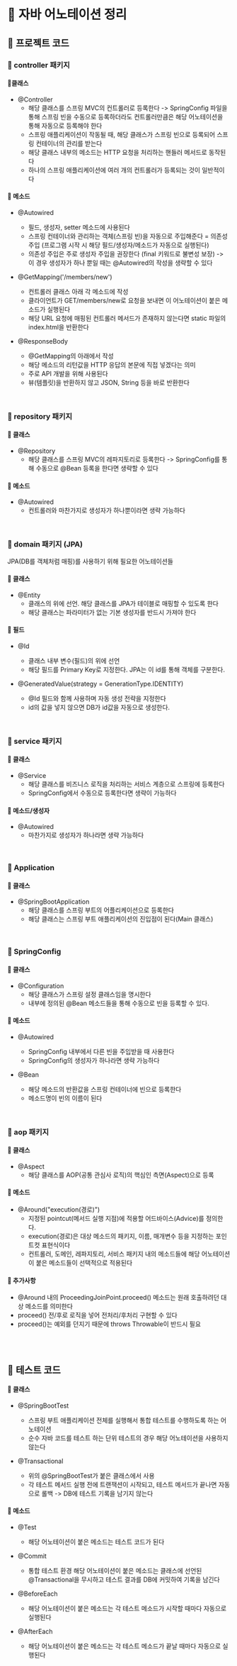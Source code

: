# 📌 자바 어노테이션 정리



## 📁 프로젝트 코드


### 📁 controller 패키지

#### 🔸클래스
- @Controller
  - 해당 클래스를 스프링 MVC의 컨트롤러로 등록한다 -> SpringConfig 파일을 통해 스프링 빈을 수동으로 등록하더라도 컨트롤러만큼은 해당 어노테이션을 통해 자동으로 등록해야 한다
  - 스프링 애플리케이션이 작동될 때, 해당 클래스가 스프링 빈으로 등록되어 스프링 컨테이너의 관리를 받는다
  - 해당 클래스 내부의 메소드는 HTTP 요청을 처리하는 핸들러 메서드로 동작된다
  - 하나의 스프링 애플리케이션에 여러 개의 컨트롤러가 등록되는 것이 일반적이다

#### 🔸 메소드
- @Autowired
  - 필드, 생성자, setter 메소드에 사용된다
  - 스프링 컨테이너와 관리하는 객체(스프링 빈)을 자동으로 주입해준다 = 의존성 주입 (프로그램 시작 시 해당 필드/생성자/메소드가 자동으로 실행된다)
  - 의존성 주입은 주로 생성자 주입을 권장한다 (final 키워드로 불변성 보장) -> 이 경우 생성자가 하나 뿐일 때는 @Autowired의 작성을 생략할 수 있다

- @GetMapping('/members/new')
  - 컨트롤러 클래스 아래 각 메소드에 작성
  - 클라이언트가 GET/members/new로 요청을 보내면 이 어노테이션이 붙은 메소드가 실행된다
  - 해당 URL 요청에 매핑된 컨트롤러 메서드가 존재하지 않는다면 static 파일의 index.html을 반환한다

- @ResponseBody
  - @GetMapping의 아래에서 작성
  - 해당 메소드의 리턴값을 HTTP 응답의 본문에 직접 넣겠다는 의미
  - 주로 API 개발을 위해 사용된다
  - 뷰(템플릿)을 반환하지 않고 JSON, String 등을 바로 반환한다

<br/>

### 📂 repository 패키지

#### 🔸 클래스
- @Repository
  - 해당 클래스를 스프링 MVC의 레파지토리로 등록한다 -> SpringConfig를 통해 수동으로 @Bean 등록을 한다면 생략할 수 있다

#### 🔸 메소드
- @Autowired 
  - 컨트롤러와 마찬가지로 생성자가 하나뿐이라면 생략 가능하다

<br/>

### 📂 domain 패키지 (JPA)
JPA(DB를 객체처럼 매핑)를 사용하기 위해 필요한 어노테이션들

#### 🔸 클래스
- @Entity
  - 클래스의 위에 선언. 해당 클래스를 JPA가 테이블로 매핑할 수 있도록 한다
  - 해당 클래스는 파라미터가 없는 기본 생성자를 반드시 가져야 한다

#### 🔸 필드
- @Id 
  - 클래스 내부 변수(필드)의 위에 선언
  - 해당 필드를 Primary Key로 지정한다. JPA는 이 id를 통해 객체를 구분한다.

- @GeneratedValue(strategy = GenerationType.IDENTITY)
  - @Id 필드와 함께 사용하며 자동 생성 전략을 지정한다
  - id의 값을 넣지 않으면 DB가 id값을 자동으로 생성한다.

<br/>

### 📂 service 패키지

#### 🔸 클래스
- @Service 
  - 해당 클래스를 비즈니스 로직을 처리하는 서비스 계층으로 스프링에 등록한다
  - SpringConfig에서 수동으로 등록한다면 생략이 가능하다

#### 🔸 메소드/생성자
- @Autowired 
  - 마찬가지로 생성자가 하나라면 생략 가능하다

<br/>

### 📂 Application

#### 🔸 클래스
- @SpringBootApplication
  - 해당 클래스를 스프링 부트의 어플리케이션으로 등록한다
  - 해당 클래스는 스프링 부트 애플리케이션의 진입점이 된다(Main 클래스)

<br/>

### 📂 SpringConfig

#### 🔸 클래스
- @Configuration
  - 해당 클래스가 스프링 설정 클래스임을 명시한다
  - 내부에 정의된 @Bean 메소드들을 통해 수동으로 빈을 등록할 수 있다.

#### 🔸 메소드
- @Autowired
  - SpringConfig 내부에서 다른 빈을 주입받을 때 사용한다
  - SpringConfig의 생성자가 하나라면 생략 가능하다

- @Bean
  - 해당 메소드의 반환값을 스프링 컨테이너에 빈으로 등록한다
  - 메소드명이 빈의 이름이 된다

<br/>

### 📂 aop 패키지

#### 🔸 클래스
- @Aspect
  - 해당 클래스를 AOP(공통 관심사 로직)의 핵심인 측면(Aspect)으로 등록

#### 🔸 메소드
- @Around("execution(경로)")
  - 지정된 pointcut(메서드 실행 지점)에 적용할 어드바이스(Advice)를 정의한다.
  - execution(경로)은 대상 메소드의 패키지, 이름, 매개변수 등을 지정하는 포인트컷 표현식이다
  - 컨트롤러, 도메인, 레파지토리, 서비스 패키지 내의 메소드들에 해당 어노테이션이 붙은 메소드들이 선택적으로 적용된다

#### 🔸 추가사항
- @Around 내의 ProceedingJoinPoint.proceed() 메소드는 원래 호출하려던 대상 메소드를 의미한다
- proceed() 전/후로 로직을 넣어 전처리/후처리 구현할 수 있다
- proceed()는 예외를 던지기 때문에 throws Throwable이 반드시 필요

<br/>
<br/>

## 📁 테스트 코드

#### 🔸 클래스
- @SpringBootTest
  - 스프링 부트 애플리케이션 전체를 실행해서 통합 테스트를 수행하도록 하는 어노테이션
  - 순수 자바 코드를 테스트 하는 단위 테스트의 경우 해당 어노테이션을 사용하지 않는다

- @Transactional
  - 위의 @SpringBootTest가 붙은 클래스에서 사용
  - 각 테스트 메서드 실행 전에 트랜잭션이 시작되고, 테스트 메서드가 끝나면 자동으로 롤백 -> DB에 테스트 기록을 남기지 않는다


#### 🔸 메소드
- @Test 
  - 해당 어노테이션이 붙은 메소드는 테스트 코드가 된다

- @Commit
  -  통합 테스트 환경 해당 어노테이션이 붙은 메소드는 클래스에 선언된 @Transactional을 무시하고 테스트 결과를 DB에 커밋하여 기록을 남긴다

- @BeforeEach 
  - 해당 어노테이션이 붙은 메소드는 각 테스트 메소드가 시작할 때마다 자동으로 실행된다

- @AfterEach 
  - 해당 어노테이션이 붙은 메소드는 각 테스트 메소드가 끝날 때마다 자동으로 실행된다
